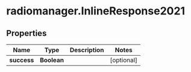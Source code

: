 # radiomanager.InlineResponse2021

## Properties

Name | Type | Description | Notes
------------ | ------------- | ------------- | -------------
**success** | **Boolean** |  | [optional] 


